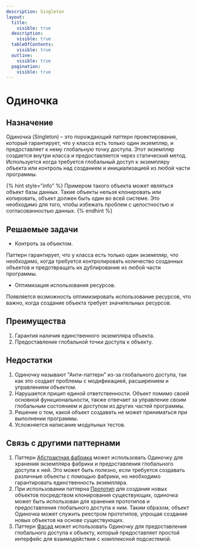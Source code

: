 ```yaml
---
description: Singleton
layout:
  title:
    visible: true
  description:
    visible: true
  tableOfContents:
    visible: true
  outline:
    visible: true
  pagination:
    visible: true
---
```


# Одиночка

## Назначение

Одиночка (Singleton) – это порождающий паттерн проектирования, который гарантирует, что у класса есть только один экземпляр, и предоставляет к нему глобальную точку доступа. Этот экземпляр создается внутри класса и предоставляется через статический метод. Используется когда требуется глобальный доступ к экземпляру объекта или контроль над созданием и инициализацией из любой части программы.

{% hint style="info" %}
Примером такого объекта может являться объект базы данных. Такие объекты нельзя клонировать или копировать, объект должен быть один во всей системе. Это необходимо для того, чтобы избежать проблем с целостностью и согласованностью данных.
{% endhint %}

## Решаемые задачи

* Контроть за объектом.

Паттерн гарантирует, что у класса есть только один экземпляр, что необходимо, когда требуется контролировать количество созданных объектов и предотвращать их дублирование из любой части программы.

* Оптимизация использования ресурсов.

Появляется возможность оптимизировать использование ресурсов, что важно, когда создание объекта требует значительных ресурсов.

## Преимущества

1. Гарантия наличия единственного экземпляра объекта.
2. Предоставление глобальной точки доступа к объекту.

## Недостатки

1. Одиночку называют "Анти-паттерн" из-за глобального доступа, так как это создает проблемы с модификацией, расширением и управлением объектом.
2. Нарушается прицип единой ответственности. Объект помимо своей основной функциональности, также отвечает за управление своим глобальным состоянием и доступом из других частей программы.
3. Решение о том, какой объект создавать не может приниматься при выполнении программы.
4. Усложняется написание модульных тестов.

## Связь с другими паттернами

1. Паттерн [Абстрактная фабрика](../abstract-factory/) может использовать Одиночку для хранения экземпляра фабрики и предоставления глобального доступа к ней. Это может быть полезно, если требуется создавать различные объекты с помощью фабрики, но необходимо гарантировать единственность экземпляра.
2. При использовании паттерна [Прототип](../prototype/) для создания новых объектов посредством клонирования существующих, одиночка может быть использован для хранения прототипов и предоставления глобального доступа к ним. Таким образом, объект Одиночка может служить реестром прототипов, упрощая создание новых объектов на основе существующих.
3. Паттерн [Фасад](../../structural-patterns/facade/) может использовать Одиночку для предоставления глобального доступа к объекту, который предоставляет простой интерфейс для взаимодействия с комплексной подсистемой.
